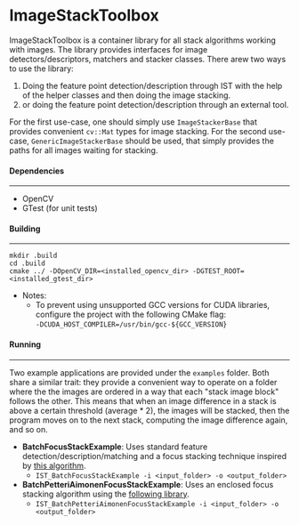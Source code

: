 ImageStackToolbox
=================

ImageStackToolbox is a container library for all stack algorithms working with images. The library provides interfaces for image detectors/descriptors, matchers and stacker classes.
There arew two ways to use the library:
 1. Doing the feature point detection/description through IST with the help of the helper classes and then doing the image stacking. 
 2. or doing the feature point detection/description through an external tool.

For the first use-case, one should simply use `ImageStackerBase` that provides convenient `cv::Mat` types for image stacking. For the second use-case, `GenericImageStackerBase` should be used, that simply provides the paths for all images waiting for stacking.

#### Dependencies
------------
 - OpenCV
 - GTest (for unit tests)

#### Building
------------
```
mkdir .build
cd .build
cmake ../ -DOpenCV_DIR=<installed_opencv_dir> -DGTEST_ROOT=<installed_gtest_dir>
```

 -  Notes:
    - To prevent using unsupported GCC versions for CUDA libraries, configure the project with the following CMake flag:\
    `-DCUDA_HOST_COMPILER=/usr/bin/gcc-${GCC_VERSION}`

#### Running
------------
Two example applications are provided under the `examples` folder. Both share a similar trait: they provide a convenient way to operate on a folder where the the images are ordered in a way that each "stack image block" follows the other. This means that when an image difference in a stack is above a certain threshold (average * 2), the images will be stacked, then the program moves on to the next stack, computing the image difference again, and so on.
 - **BatchFocusStackExample**: Uses standard feature detection/description/matching and a focus stacking technique inspired by [this algorithm](https://github.com/cmcguinness/focusstack).
   - `IST_BatchFocusStackExample -i <input_folder> -o <output_folder>`
 - **BatchPetteriAimonenFocusStackExample**: Uses an enclosed focus stacking algorithm using the [following library](https://github.com/PetteriAimonen/focus-stack).
   - `IST_BatchPetteriAimonenFocusStackExample -i <input_folder> -o <output_folder>`
